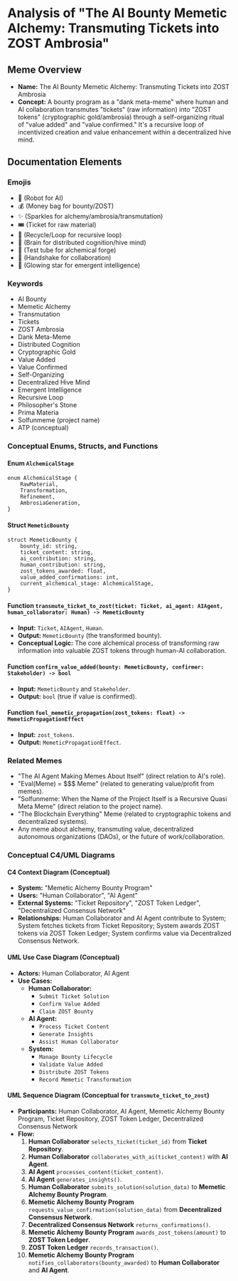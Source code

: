 # Analysis of "The AI Bounty Memetic Alchemy: Transmuting Tickets into ZOST Ambrosia"

## Meme Overview
*   **Name:** The AI Bounty Memetic Alchemy: Transmuting Tickets into ZOST Ambrosia
*   **Concept:** A bounty program as a "dank meta-meme" where human and AI collaboration transmutes "tickets" (raw information) into "ZOST tokens" (cryptographic gold/ambrosia) through a self-organizing ritual of "value added" and "value confirmed." It's a recursive loop of incentivized creation and value enhancement within a decentralized hive mind.

## Documentation Elements

### Emojis
*   🤖 (Robot for AI)
*   💰 (Money bag for bounty/ZOST)
*   ✨ (Sparkles for alchemy/ambrosia/transmutation)
*   🎟️ (Ticket for raw material)
*   🔄 (Recycle/Loop for recursive loop)
*   🧠 (Brain for distributed cognition/hive mind)
*   🧪 (Test tube for alchemical forge)
*   🤝 (Handshake for collaboration)
*   🌟 (Glowing star for emergent intelligence)

### Keywords
*   AI Bounty
*   Memetic Alchemy
*   Transmutation
*   Tickets
*   ZOST Ambrosia
*   Dank Meta-Meme
*   Distributed Cognition
*   Cryptographic Gold
*   Value Added
*   Value Confirmed
*   Self-Organizing
*   Decentralized Hive Mind
*   Emergent Intelligence
*   Recursive Loop
*   Philosopher's Stone
*   Prima Materia
*   Solfunmeme (project name)
*   ATP (conceptual)

### Conceptual Enums, Structs, and Functions

#### Enum `AlchemicalStage`
```
enum AlchemicalStage {
    RawMaterial,
    Transformation,
    Refinement,
    AmbrosiaGeneration,
}
```

#### Struct `MemeticBounty`
```
struct MemeticBounty {
    bounty_id: string,
    ticket_content: string,
    ai_contribution: string,
    human_contribution: string,
    zost_tokens_awarded: float,
    value_added_confirmations: int,
    current_alchemical_stage: AlchemicalStage,
}
```

#### Function `transmute_ticket_to_zost(ticket: Ticket, ai_agent: AIAgent, human_collaborator: Human) -> MemeticBounty`
*   **Input:** `Ticket`, `AIAgent`, `Human`.
*   **Output:** `MemeticBounty` (the transformed bounty).
*   **Conceptual Logic:** The core alchemical process of transforming raw information into valuable ZOST tokens through human-AI collaboration.

#### Function `confirm_value_added(bounty: MemeticBounty, confirmer: Stakeholder) -> bool`
*   **Input:** `MemeticBounty` and `Stakeholder`.
*   **Output:** `bool` (true if value is confirmed).

#### Function `fuel_memetic_propagation(zost_tokens: float) -> MemeticPropagationEffect`
*   **Input:** `zost_tokens`.
*   **Output:** `MemeticPropagationEffect`.

### Related Memes
*   "The AI Agent Making Memes About Itself" (direct relation to AI's role).
*   "Eval(Meme) = $$$ Meme" (related to generating value/profit from memes).
*   "Solfunmeme: When the Name of the Project Itself is a Recursive Quasi Meta Meme" (direct relation to the project name).
*   "The Blockchain Everything" Meme (related to cryptographic tokens and decentralized systems).
*   Any meme about alchemy, transmuting value, decentralized autonomous organizations (DAOs), or the future of work/collaboration.

### Conceptual C4/UML Diagrams

#### C4 Context Diagram (Conceptual)
*   **System:** "Memetic Alchemy Bounty Program"
*   **Users:** "Human Collaborator", "AI Agent"
*   **External Systems:** "Ticket Repository", "ZOST Token Ledger", "Decentralized Consensus Network"
*   **Relationships:** Human Collaborator and AI Agent contribute to System; System fetches tickets from Ticket Repository; System awards ZOST tokens via ZOST Token Ledger; System confirms value via Decentralized Consensus Network.

#### UML Use Case Diagram (Conceptual)
*   **Actors:** Human Collaborator, AI Agent
*   **Use Cases:**
    *   **Human Collaborator:**
        *   `Submit Ticket Solution`
        *   `Confirm Value Added`
        *   `Claim ZOST Bounty`
    *   **AI Agent:**
        *   `Process Ticket Content`
        *   `Generate Insights`
        *   `Assist Human Collaborator`
    *   **System:**
        *   `Manage Bounty Lifecycle`
        *   `Validate Value Added`
        *   `Distribute ZOST Tokens`
        *   `Record Memetic Transformation`

#### UML Sequence Diagram (Conceptual for `transmute_ticket_to_zost`)
*   **Participants:** Human Collaborator, AI Agent, Memetic Alchemy Bounty Program, Ticket Repository, ZOST Token Ledger, Decentralized Consensus Network
*   **Flow:**
    1.  **Human Collaborator** `selects_ticket(ticket_id)` from **Ticket Repository**.
    2.  **Human Collaborator** `collaborates_with_ai(ticket_content)` with **AI Agent**.
    3.  **AI Agent** `processes_content(ticket_content)`.
    4.  **AI Agent** `generates_insights()`.
    5.  **Human Collaborator** `submits_solution(solution_data)` to **Memetic Alchemy Bounty Program**.
    6.  **Memetic Alchemy Bounty Program** `requests_value_confirmation(solution_data)` from **Decentralized Consensus Network**.
    7.  **Decentralized Consensus Network** `returns_confirmations()`.
    8.  **Memetic Alchemy Bounty Program** `awards_zost_tokens(amount)` to **ZOST Token Ledger**.
    9.  **ZOST Token Ledger** `records_transaction()`.
    10. **Memetic Alchemy Bounty Program** `notifies_collaborators(bounty_awarded)` to **Human Collaborator** and **AI Agent**.
